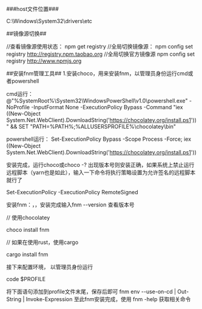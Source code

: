 ###host文件位置###

C:\Windows\System32\drivers\etc

##镜像源切换##

//查看镜像源使用状态：
npm get registry
//全局切换镜像源：
npm config set registry http://registry.npm.taobao.org
//全局切换官方镜像源
npm config set registry http://www.npmjs.org

##安装fnm管理工具##
1.安装choco，用来安装fnm，以管理员身份运行cmd或者powershell

cmd运行：
@"%SystemRoot%\System32\WindowsPowerShell\v1.0\powershell.exe" -NoProfile -InputFormat None -ExecutionPolicy Bypass -Command "iex ((New-Object System.Net.WebClient).DownloadString('https://chocolatey.org/install.ps1'))" && SET "PATH=%PATH%;%ALLUSERSPROFILE%\chocolatey\bin"

powershell运行：
Set-ExecutionPolicy Bypass -Scope Process -Force; iex ((New-Object System.Net.WebClient).DownloadString('https://chocolatey.org/install.ps1'))

安装完成，运行choco或choco -? 出现版本号则安装正确，如果系统上禁止运行远程脚本（yarn也是如此），输入一下命令将执行策略设置为允许签名的远程脚本就行了

Set-ExecutionPolicy -ExecutionPolicy RemoteSigned

安装fnm：，，安装完成输入fnm --version 查看版本号

// 使用chocolatey

choco install fnm

// 如果在使用rust，使用cargo

cargo install fnm

接下来配置环境， 以管理员身份运行

code $PROFILE

将下面语句添加到profile文件末尾，保存后即可
fnm env --use-on-cd | Out-String | Invoke-Expression
至此fnm安装完成，使用 fnm -help 获取相关命令
